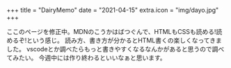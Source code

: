 +++
title = "DairyMemo"
date = "2021-04-15"
extra.icon = "img/dayo.jpg"
+++

ここのページを修正中。MDNのこうかはばつぐんで、HTMLもCSSも読める!読めるぞ!という感じ。
読み方、書き方が分かるとHTML書くの楽しくなってきました。
vscodeとか調べたらもっと書きやすくなるなんかがあると思うので調べてみたい。
今週中には作り終わるといいなぁと思います。
